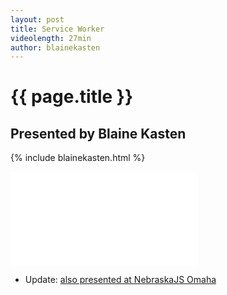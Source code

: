 ```yaml
---
layout: post
title: Service Worker
videolength: 27min
author: blainekasten
---
```


# {{ page.title }}

## Presented by Blaine Kasten


{% include blainekasten.html %}

<div class="fluid-width-video-wrapper"><iframe src="//www.youtube.com/embed/6Tys1wmlGI0" frameborder="0" allowfullscreen></iframe></div>

* Update: [also presented at NebraskaJS Omaha](/2015/service-worker/)


